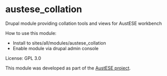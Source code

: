 austese_collation
=================

Drupal module providing collation tools and views for AustESE workbench

How to use this module:
* Install to sites/all/modules/austese_collation
* Enable module via drupal admin console

License: GPL 3.0

This module was developed as part of the [AustESE project](http://itee.uq.edu.au/~eresearch/projects/austese).
